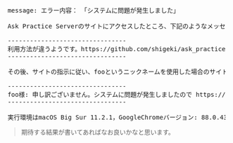 <pre>
 message: エラー内容：　「システムに問題が発生しました」

 Ask Practice Serverのサイトにアクセスしたところ、下記のようなメッセージが出ます。

 --------------------------------
 利用方法が違うようです。https://github.com/shigeki/ask_practice/tree/WIP/manual を参照の上、再度アクセスしてください。
 --------------------------------

 その後、サイトの指示に従い、fooというニックネームを使用した場合のサイト（https://html5.ohtsu.org/ask_practice?name=foo）にアクセスしたところ、以下のエラーが表示されましたので、お問い合わせさせて頂きました。

 --------------------------------
 foo様: 申し訳ございません。システムに問題が発生しましたので https://github.com/shigeki/ask_practice/issues までお問い合わせください。github使いたくない、もしくはアカウントのない方は https://html5.ohtsu.org/question.html までお問い合わせください
 --------------------------------

 実行環境はmacOS Big Sur 11.2.1，GoogleChromeバージョン: 88.0.4324.192
</pre>

> 期待する結果が書いてあればなお良いかなと思います。


